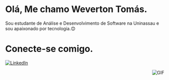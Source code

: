 # Olá, Me chamo Weverton Tomás.

Sou estudante de Análise e Desenvolvimento de Software na Uninassau e sou apaixonado por tecnologia.😊

# Conecte-se comigo.

[![LinkedIn](https://img.shields.io/badge/LinkedIn-000?style=for-the-badge&logo=linkedin&logoColor=0E76A8)](https://www.linkedin.com/in/weverton-tom%C3%A1s-399407143/)


<img align="right" alt="GIF" src="https://user-images.githubusercontent.com/90701894/146861242-b5e4a0c3-7035-4a1a-af74-20778bb5fbaa.gif" />
